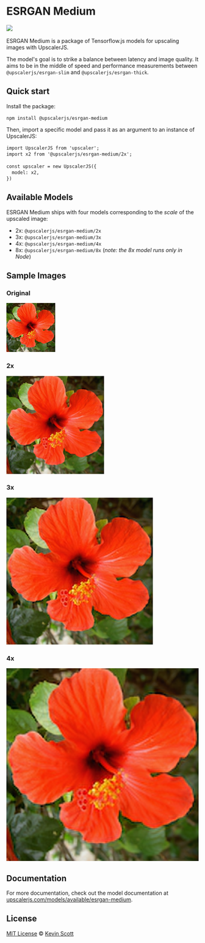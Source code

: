 # ESRGAN Medium

[![](https://data.jsdelivr.com/v1/package/npm/@upscalerjs/esrgan-medium/badge)](https://www.jsdelivr.com/package/npm/@upscalerjs/esrgan-medium)

ESRGAN Medium is a package of Tensorflow.js models for upscaling images with UpscalerJS.

The model's goal is to strike a balance between latency and image quality. It aims to be in the middle of speed and performance measurements between `@upscalerjs/esrgan-slim` and `@upscalerjs/esrgan-thick`.

## Quick start

Install the package:

```
npm install @upscalerjs/esrgan-medium
```

Then, import a specific model and pass it as an argument to an instance of UpscalerJS:

```
import UpscalerJS from 'upscaler';
import x2 from '@upscalerjs/esrgan-medium/2x';

const upscaler = new UpscalerJS({
  model: x2,
})
```

## Available Models

ESRGAN Medium ships with four models corresponding to the _scale_ of the upscaled image:

- 2x: `@upscalerjs/esrgan-medium/2x`
- 3x: `@upscalerjs/esrgan-medium/3x`
- 4x: `@upscalerjs/esrgan-medium/4x`
- 8x: `@upscalerjs/esrgan-medium/8x` (_note: the 8x model runs only in Node_)


## Sample Images

### Original
![Original image](./assets/samples/1x/flower.png)

### 2x
![2x upscaled image](./assets/samples/2x/flower.png)

### 3x
![3x upscaled image](./assets/samples/3x/flower.png)

### 4x
![4x upscaled image](./assets/samples/4x/flower.png)

## Documentation

For more documentation, check out the model documentation at [upscalerjs.com/models/available/esrgan-medium](https://upscalerjs.com/models/available/esrgan-medium).

## License

[MIT License](https://oss.ninja/mit/developit/) © [Kevin Scott](https://thekevinscott.com)
